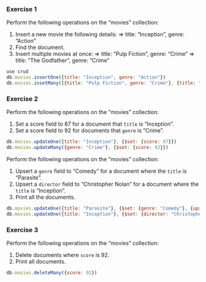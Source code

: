 ### Exercise 1
Perform the following operations on the “movies” collection:
1. Insert a new movie the following details: 
 ⇒ title: “Inception”, genre: “Action”
2. Find the document.
3. Insert multiple movies at once: 
⇒ title: “Pulp Fiction”, genre: “Crime”
⇒ title: “The Godfather”, genre: “Crime”

```javascript
use crud
db.movies.insertOne({title: "Inception", genre: "Action"})
db.movies.insetMany([{title: "Pulp Fiction", genre: "Crime"}, {title: "The Godfather, genre: "Crime"}])
```

### Exercise 2
Perform the following operations on the “movies” collection:
1. Set a score field to 87 for a document that `title` is “Inception”.
2. Set a score field to 92 for documents that `genre` is “Crime”.
```javascript
db.movies.updateOne({title: "Inception"}, {$set: {score: 87}})
db.movies.updateMany({genre: "Crime"}, {$set: {score: 92}})
```
Perform the following operations on the “movies” collection:
1. Upsert a `genre` field to “Comedy” for a document where the `title` is “Parasite”.
2. Upsert a `director` field to “Christopher Nolan” for a document where the `title` is “Inception”.
3. Print all the documents.
```javascript
db.movies.updateOne({title: "Parasite"}, {$set: {genre: "Comedy"}, {upsert: true}})
db.movies.updateOne({title: "Inception"}, {$set: {director: "Christopher Nolan}}, {upsert: true})
```

### Exercise 3
Perform the following operations on the “movies” collection:
1. Delete documents where `score` is 92. 
2. Print all documents.
   
```javascript
db.movies.deleteMany({score: 92})
```
